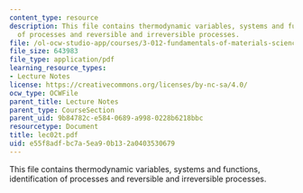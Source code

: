 ```yaml
---
content_type: resource
description: This file contains thermodynamic variables, systems and functions, identification
  of processes and reversible and irreversible processes.
file: /ol-ocw-studio-app/courses/3-012-fundamentals-of-materials-science-fall-2005/e55f8adfbc7a5ea90b132a0403530679_lec02t.pdf
file_size: 643983
file_type: application/pdf
learning_resource_types:
- Lecture Notes
license: https://creativecommons.org/licenses/by-nc-sa/4.0/
ocw_type: OCWFile
parent_title: Lecture Notes
parent_type: CourseSection
parent_uid: 9b84782c-e584-0689-a998-0228b6218bbc
resourcetype: Document
title: lec02t.pdf
uid: e55f8adf-bc7a-5ea9-0b13-2a0403530679
---
```

This file contains thermodynamic variables, systems and functions, identification of processes and reversible and irreversible processes.